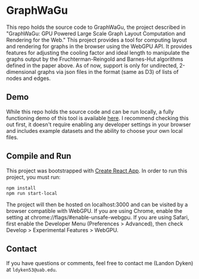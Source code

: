 # GraphWaGu

This repo holds the source code to GraphWaGu, the project described in "GraphWaGu: GPU Powered Large Scale Graph Layout
Computation and Rendering for the Web." This project provides a tool for computing layout and rendering for graphs in the browser using the WebGPU API. It provides features for adjusting the cooling factor and ideal length to manipulate the graphs output by the Fruchterman-Reingold and Barnes-Hut algorithms defined in the paper above. As of now, support is only for undirected, 2-dimensional graphs via json files in the format (same as D3) of lists of nodes and edges.

## Demo
While this repo holds the source code and can be run locally, a fully functioning demo of this tool is available [here](https://harp-lab.github.io/GraphWaGu/). I recommend checking this out first, it doesn't require enabling any developer settings in your browser and includes example datasets and the ability to choose your own local files.

## Compile and Run

This project was bootstrapped with [Create React App](https://github.com/facebook/create-react-app). In order to run this project, you must run:
```
npm install
npm run start-local
```
The project will then be hosted on localhost:3000 and can be visited by a browser compatible with WebGPU. If you are using Chrome, enable the setting at chrome://flags/#enable-unsafe-webgpu. If you are using Safari, first enable the Developer Menu (Preferences > Advanced), then check Develop > Experimental Features > WebGPU.

## Contact
If you have questions or comments, feel free to contact me (Landon Dyken) at `ldyken53@uab.edu`.